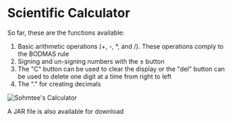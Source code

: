 # Scientific Calculator
So far, these are the functions available: 
1. Basic arithmetic operations (+, -, *, and /). These operations comply to the BODMAS rule
2. Signing and un-signing numbers with the ± button
3. The "C" button can be used to clear the display or the "del" button can be used to delete one digit at a time from right to left
4. The "." for creating decimals

![Sohmtee's Calculator](https://user-images.githubusercontent.com/99729081/197839665-eb3dd704-37a3-4065-8ea4-f95b622f787e.png)

A JAR file is also available for download
